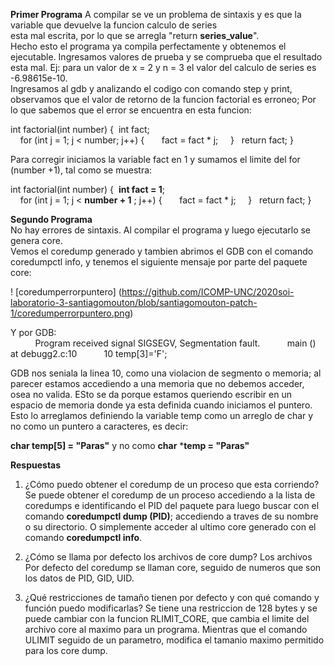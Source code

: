   **Primer Programa**
  A compilar se ve un problema de sintaxis y es que la variable que devuelve la funcion calculo de series  
  esta mal escrita, por lo que se arregla "return **series_value**".  
  Hecho esto el programa ya compila perfectamente y obtenemos el ejecutable. Ingresamos valores de prueba y se comprueba que  el resultado esta mal. Ej: para un valor de x = 2 y n = 3 el valor del calculo de series es -6.98615e-10.  
  Ingresamos al gdb y analizando el codigo con comando step y print, observamos que el valor de retorno de la funcion   factorial es erroneo; Por lo que sabemos que el error se encuentra en esta funcion:  
  
  int factorial(int number) {
   &nbsp;int fact;                               
  &nbsp; &nbsp; for (int j = 1; j < number; j++) {
    &nbsp; &nbsp; &nbsp; fact = fact * j;
  &nbsp; &nbsp; }
&nbsp; return fact;
}
  
  Para corregir iniciamos la variable fact en 1 y sumamos el limite del for (number +1), tal como se muestra:
  
int factorial(int number) {
   &nbsp;**int fact = 1**;                               
  &nbsp; &nbsp; for (int j = 1; j < **number + 1** ; j++) {
    &nbsp; &nbsp; &nbsp; fact = fact * j;
  &nbsp; &nbsp; }
&nbsp; return fact;
}
  
**Segundo Programa**  
  No hay errores de sintaxis. Al compilar el programa y luego ejecutarlo se genera core.  
  Vemos el coredump generado y tambien abrimos el GDB con el comando coredumpctl info, y tenemos el siguiente mensaje por parte del paquete core:
  
! [coredumperrorpuntero] (https://github.com/ICOMP-UNC/2020soi-laboratorio-3-santiagomouton/blob/santiagomouton-patch-1/coredumperrorpuntero.png)
                
  Y por GDB:              
  &nbsp; &nbsp; &nbsp; &nbsp; &nbsp; Program received signal SIGSEGV, Segmentation fault.
  &nbsp; &nbsp; &nbsp; &nbsp;  &nbsp; main () at debugg2.c:10
  &nbsp; &nbsp; &nbsp; &nbsp; &nbsp; 10	    temp[3]='F';

  GDB nos seniala la linea 10, como una violacion de segmento o memoria; al parecer estamos accediendo a una memoria que no debemos acceder, osea no valida. ESto se da porque estamos queriendo escribir en un espacio de memoria donde ya esta definida cuando iniciamos el puntero. Esto lo arreglamos definiendo la variable temp como un arreglo de char y no como un puntero a caracteres, es decir:
  
  **char temp[5] = "Paras"** y no como **char** ***temp = "Paras"**
  
  **Respuestas**
  1) ¿Cómo puedo obtener el coredump de un proceso que esta corriendo?
  Se puede obtener el coredump de un proceso accediendo a la lista de coredumps e identificando el PID del paquete para luego buscar con el comando **coredumpctl dump (PID)**; accediendo a traves de su nombre o su directorio. O simplemente acceder al ultimo core generado con el comando **coredumpctl info**.  
  
  2) ¿Cómo se llama por defecto los archivos de core dump?
        Los archivos Por defecto del coredump se llaman core, seguido de numeros que son los datos de PID, GID, UID.
 3) ¿Qué restricciones de tamaño tienen por defecto y con qué comando y función puedo modificarlas?
       Se tiene una restriccion de 128 bytes y se puede cambiar con la funcion RLIMIT_CORE, que cambia el limite del archivo core al maximo para un programa. Mientras que el comando ULIMIT seguido de un parametro, modifica el tamanio maximo permitido para los core dump.
         
